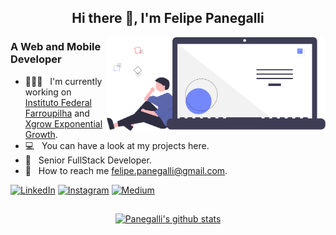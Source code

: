 <div align="center">

## Hi there 👋, I'm Felipe Panegalli

</div>

<img align="right" src="https://raw.githubusercontent.com/felipepanegalli/felipepanegalli/main/computer.png" width="350" alt="computer"/>

### A Web and Mobile Developer

* 👨🏻‍💻 &nbsp; I'm currently working on <a href="https://www.iffarroupilha.edu.br/portal?view=default">Instituto Federal
  Farroupilha</a> and <a href="#">Xgrow Exponential Growth</a>.
* 💻 &nbsp; You can have a look at my projects here.
* 📑 &nbsp; Senior FullStack Developer.
* 📍 &nbsp; How to reach me <a href="mailto:felipe.panegalli@gmail.com">felipe.panegalli@gmail.com</a>.

<a href="https://www.linkedin.com/in/felipe-panegalli/" target="_blank"><img src="https://img.shields.io/badge/LinkedIn-0077B5?style=for-the-badge&logo=linkedin&logoColor=white" alt="LinkedIn"></a>
<a href="https://www.instagram.com/panegalli/" target="_blank"><img alt="Instagram" src="https://img.shields.io/badge/<handle>-%23E4405F.svg?style=for-the-badge&logo=Instagram&logoColor=white"/></a>
<a href="https://felipepanegalli.medium.com/" target="_blank"><img alt="Medium" src="https://img.shields.io/badge/Medium-%23000000.svg?style=for-the-badge&logo=Medium&logoColor=white"/></a>

##

<div align="center">

[![Panegalli's github stats](https://github-readme-stats.vercel.app/api?username=felipepanegalli&theme=blue-green)](https://github.com/felipepanegalli/github-readme-stats)
</div>
